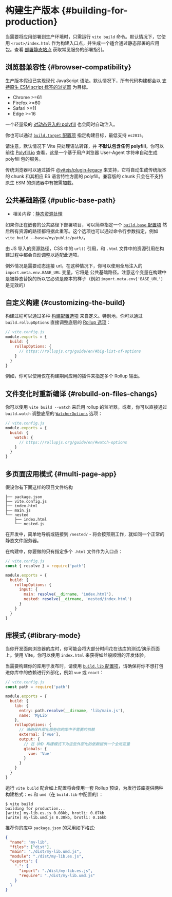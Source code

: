 # 构建生产版本 {#building-for-production}

当需要将应用部署到生产环境时，只需运行 `vite build` 命令。默认情况下，它使用 `<root>/index.html` 作为构建入口点，并生成一个适合通过静态部署的应用包。查看 [部署静态站点](./static-deploy) 获取常见服务的部署指引。

## 浏览器兼容性 {#browser-compatibility}

生产版本假设已实现现代 JavaScript 语法。默认情况下，所有代码构建都会以 [支持原生 ESM script 标签的浏览器](https://caniuse.com/es6-module) 为目标。

- Chrome >=61
- Firefox >=60
- Safari >=11
- Edge >=16

一个轻量级的 [对动态导入的 polyfill](https://github.com/GoogleChromeLabs/dynamic-import-polyfill) 也会同时自动注入。

你也可以通过 [`build.target` 配置项](/config/#build-target) 指定构建目标，最低支持 `es2015`。

请注意，默认情况下 Vite 只处理语法转译，并 **不默认包含任何 polyfill**。你可以前往 [Polyfill.io](https://polyfill.io/v3/) 查看，这是一个基于用户浏览器 User-Agent 字符串自动生成 polyfill 包的服务。

传统浏览器可以通过插件 [@vitejs/plugin-legacy](https://github.com/vitejs/vite/tree/main/packages/plugin-legacy) 来支持，它将自动生成传统版本的 chunk 和其相应 ES 语言特性方面的 polyfill。兼容版的 chunk 只会在不支持原生 ESM 的浏览器中有按需加载。

## 公共基础路径 {#public-base-path}

- 相关内容：[静态资源处理](./assets)

如果你正在嵌套的公共路径下部署项目，可以简单指定一个 [`build.base` 配置项](/config/#base) 然后所有资源的路径都将据此重写。这个选项也可以通过命令行参数指定，例如 `vite build --base=/my/public/path/`。

由 JS 导入的资源路径，CSS 中的 `url()` 引用，和 `.html` 文件中的资源引用在构建过程中都会自动调整以适配此选项。

例外情况是需要动态连接 url。在这种情况下，你可以使用全局注入的 `import.meta.env.BASE_URL` 变量，它将是 公共基础路径。注意这个变量在构建中是被静态替换的所以它必须是原本的样子（例如 `import.meta.env['BASE_URL']` 是无效的）

## 自定义构建 {#customizing-the-build}

构建过程可以通过多种 [构建配置选项](/config/#build-options) 来自定义。特别地，你可以通过 `build.rollupOptions` 直接调整底层的 [Rollup 选项](https://rollupjs.org/guide/en/#big-list-of-options)：

```js
// vite.config.js
module.exports = {
  build: {
    rollupOptions: {
      // https://rollupjs.org/guide/en/#big-list-of-options
    }
  }
}
```

例如，你可以使用仅在构建期间应用的插件来指定多个 Rollup 输出。

## 文件变化时重新编译 {#rebuild-on-files-changs}

你可以使用 `vite build --watch` 来启用 rollup 的监听器。或者，你可以直接通过 `build.watch` 调整底层的 [`WatcherOptions`](https://rollupjs.org/guide/en/#watch-options) 选项：

```js
// vite.config.js
module.exports = {
  build: {
    watch: {
      // https://rollupjs.org/guide/en/#watch-options
    }
  }
}
```

## 多页面应用模式 {#multi-page-app}

假设你有下面这样的项目文件结构

```
├── package.json
├── vite.config.js
├── index.html
├── main.js
└── nested
    ├── index.html
    └── nested.js
```

在开发中，简单地导航或链接到 `/nested/` - 将会按预期工作，就如同一个正常的静态文件服务器。

在构建中，你要做的只有指定多个 `.html` 文件作为入口点：

```js
// vite.config.js
const { resolve } = require('path')

module.exports = {
  build: {
    rollupOptions: {
      input: {
        main: resolve(__dirname, 'index.html'),
        nested: resolve(__dirname, 'nested/index.html')
      }
    }
  }
}
```

## 库模式 {#library-mode}

当你开发面向浏览器的库时，你可能会将大部分时间花在该库的测试/演示页面上。使用 Vite，你可以使用 `index.html` 来获得如丝般顺滑的开发体验。

当需要构建你的库用于发布时，请使用 [`build.lib` 配置项](/config/#build-lib)，请确保将你不想打包进你库中的依赖进行外部化，例如 `vue` 或 `react`：

```js
// vite.config.js
const path = require('path')

module.exports = {
  build: {
    lib: {
      entry: path.resolve(__dirname, 'lib/main.js'),
      name: 'MyLib'
    },
    rollupOptions: {
      // 请确保外部化那些你的库中不需要的依赖
      external: ['vue'],
      output: {
        // 在 UMD 构建模式下为这些外部化的依赖提供一个全局变量
        globals: {
          vue: 'Vue'
        }
      }
    }
  }
}
```

运行 `vite build` 配合如上配置将会使用一套 Rollup 预设，为发行该库提供两种构建格式：`es` 和 `umd`（在 `build.lib` 中配置的）：

```
$ vite build
building for production...
[write] my-lib.es.js 0.08kb, brotli: 0.07kb
[write] my-lib.umd.js 0.30kb, brotli: 0.16kb
```

推荐你的库中 `package.json` 的采用如下格式:

```json
{
  "name": "my-lib",
  "files": ["dist"],
  "main": "./dist/my-lib.umd.js",
  "module": "./dist/my-lib.es.js",
  "exports": {
    ".": {
      "import": "./dist/my-lib.es.js",
      "require": "./dist/my-lib.umd.js"
    }
  }
}
```
